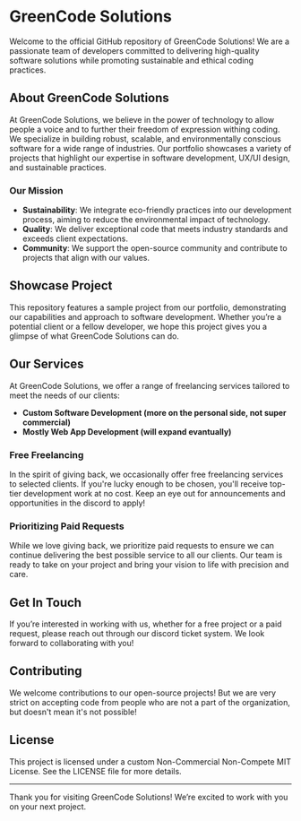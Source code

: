 # GreenCode Solutions

Welcome to the official GitHub repository of GreenCode Solutions! We are a passionate team of developers committed to delivering high-quality software solutions while promoting sustainable and ethical coding practices.

## About GreenCode Solutions

At GreenCode Solutions, we believe in the power of technology to allow people a voice and to further their freedom of expression withing coding. We specialize in building robust, scalable, and environmentally conscious software for a wide range of industries. Our portfolio showcases a variety of projects that highlight our expertise in software development, UX/UI design, and sustainable practices.

### Our Mission

- **Sustainability**: We integrate eco-friendly practices into our development process, aiming to reduce the environmental impact of technology.
- **Quality**: We deliver exceptional code that meets industry standards and exceeds client expectations.
- **Community**: We support the open-source community and contribute to projects that align with our values.

## Showcase Project

This repository features a sample project from our portfolio, demonstrating our capabilities and approach to software development. Whether you’re a potential client or a fellow developer, we hope this project gives you a glimpse of what GreenCode Solutions can do.

## Our Services

At GreenCode Solutions, we offer a range of freelancing services tailored to meet the needs of our clients:

- **Custom Software Development (more on the personal side, not super commercial)**
- **Mostly Web App Development (will expand evantually)**

### Free Freelancing

In the spirit of giving back, we occasionally offer free freelancing services to selected clients. If you're lucky enough to be chosen, you'll receive top-tier development work at no cost. Keep an eye out for announcements and opportunities in the discord to apply!

### Prioritizing Paid Requests

While we love giving back, we prioritize paid requests to ensure we can continue delivering the best possible service to all our clients. Our team is ready to take on your project and bring your vision to life with precision and care.

## Get In Touch

If you’re interested in working with us, whether for a free project or a paid request, please reach out through our discord ticket system. We look forward to collaborating with you!

## Contributing

We welcome contributions to our open-source projects! But we are very strict on accepting code from people who are not a part of the organization, but doesn't mean it's not possible!

## License

This project is licensed under a custom Non-Commercial Non-Compete MIT License. See the LICENSE file for more details.

---

Thank you for visiting GreenCode Solutions! We’re excited to work with you on your next project.
